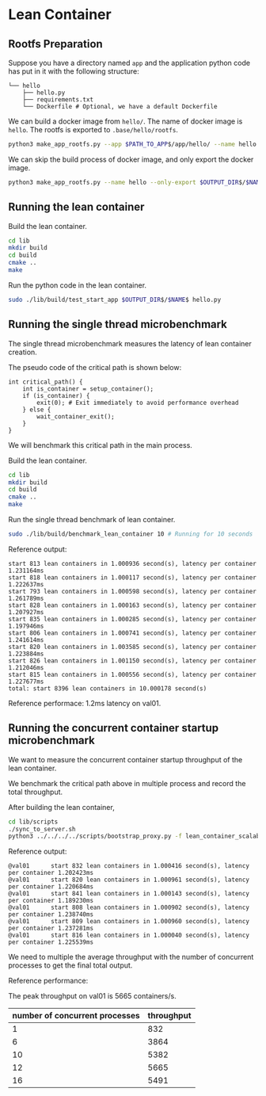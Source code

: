 # Lean Container

## Rootfs Preparation

Suppose you have a directory named `app` and the application python code has put in it with the following structure: 

```
└── hello
    ├── hello.py
    ├── requirements.txt
    └── Dockerfile # Optional, we have a default Dockerfile
```

We can build a docker image from `hello/`. The name of docker image is `hello`. The rootfs is exported to `.base/hello/rootfs`.

```bash
python3 make_app_rootfs.py --app $PATH_TO_APP$/app/hello/ --name hello --export $OUTPUT_DIR$/$NAME$
```


We can skip the build process of docker image, and only export the docker image.

```bash
python3 make_app_rootfs.py --name hello --only-export $OUTPUT_DIR$/$NAME$
```

## Running the lean container

Build the lean container.

```bash
cd lib
mkdir build
cd build
cmake ..
make
```

Run the python code in the lean container.

```bash
sudo ./lib/build/test_start_app $OUTPUT_DIR$/$NAME$ hello.py
```

## Running the single thread microbenchmark

The single thread microbenchmark measures the latency of lean container creation.

The pseudo code of the critical path is shown below:

```plain
int critical_path() {
    int is_container = setup_container();
    if (is_container) {
        exit(0); # Exit immediately to avoid performance overhead
    } else {
        wait_container_exit();
    }
}
```

We will benchmark this critical path in the main process.

Build the lean container.

```bash
cd lib
mkdir build
cd build
cmake ..
make
```

Run the single thread benchmark of lean container.

```bash
sudo ./lib/build/benchmark_lean_container 10 # Running for 10 seconds
```

Reference output:

```plain
start 813 lean containers in 1.000936 second(s), latency per container 1.231164ms
start 818 lean containers in 1.000117 second(s), latency per container 1.222637ms
start 793 lean containers in 1.000598 second(s), latency per container 1.261789ms
start 828 lean containers in 1.000163 second(s), latency per container 1.207927ms
start 835 lean containers in 1.000285 second(s), latency per container 1.197946ms
start 806 lean containers in 1.000741 second(s), latency per container 1.241614ms
start 820 lean containers in 1.003585 second(s), latency per container 1.223884ms
start 826 lean containers in 1.001150 second(s), latency per container 1.212046ms
start 815 lean containers in 1.000556 second(s), latency per container 1.227677ms
total: start 8396 lean containers in 10.000178 second(s)
```

Reference performace: 1.2ms latency on val01.

## Running the concurrent container startup microbenchmark

We want to measure the concurrent container startup throughput of the lean container.

We benchmark the critical path above in multiple process and record the total throughput.

After building the lean container,

```bash
cd lib/scripts
./sync_to_server.sh
python3 ../../../../scripts/bootstrap_proxy.py -f lean_container_scalability.toml -u <username> -p <password>
```

Reference output:

```plain
@val01      start 832 lean containers in 1.000416 second(s), latency per container 1.202423ms
@val01      start 820 lean containers in 1.000961 second(s), latency per container 1.220684ms
@val01      start 841 lean containers in 1.000143 second(s), latency per container 1.189230ms
@val01      start 808 lean containers in 1.000902 second(s), latency per container 1.238740ms
@val01      start 809 lean containers in 1.000960 second(s), latency per container 1.237281ms
@val01      start 816 lean containers in 1.000040 second(s), latency per container 1.225539ms
```

We need to multiple the average throughput with the number of concurrent processes to get the final total output.

Reference performance:

The peak throughput on val01 is 5665 containers/s.

| number of concurrent processes | throughput |
| ------------------------------ | ---------- |
| 1                              | 832        |
| 6                              | 3864       |
| 10                             | 5382       |
| 12                             | 5665       |
| 16                             | 5491       |
